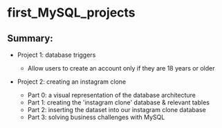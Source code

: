 # first_MySQL_projects

## Summary:
  - Project 1: database triggers
      * Allow users to create an account only if they are 18 years or older
      
  - Project 2: creating an instagram clone
      * Part 0: a visual representation of the database architecture
      * Part 1: creating the 'instagram clone' database & relevant tables
      * Part 2: inserting the dataset into our instagram clone database
      * Part 3: solving business challenges with MySQL

